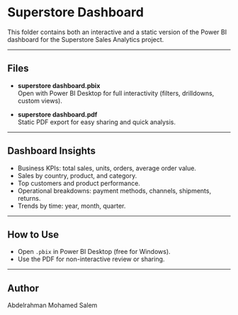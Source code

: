 # Superstore Dashboard

This folder contains both an interactive and a static version of the Power BI dashboard for the Superstore Sales Analytics project.

---

## Files

- **superstore dashboard.pbix**  
  Open with Power BI Desktop for full interactivity (filters, drilldowns, custom views).

- **superstore dashboard.pdf**  
  Static PDF export for easy sharing and quick analysis.

---

## Dashboard Insights

- Business KPIs: total sales, units, orders, average order value.
- Sales by country, product, and category.
- Top customers and product performance.
- Operational breakdowns: payment methods, channels, shipments, returns.
- Trends by time: year, month, quarter.

---

## How to Use

- Open `.pbix` in Power BI Desktop (free for Windows).
- Use the PDF for non-interactive review or sharing.

---

## Author

Abdelrahman Mohamed Salem
